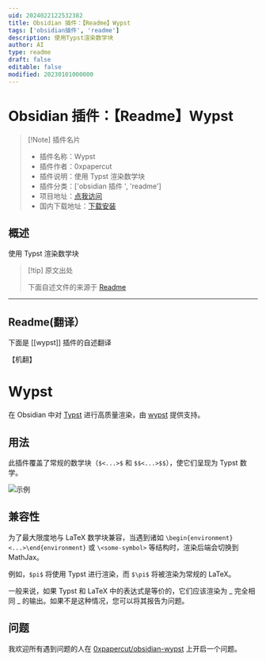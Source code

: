 ```yaml
---
uid: 2024022122532382
title: Obsidian 插件：【Readme】Wypst
tags: ['obsidian插件', 'readme']
description: 使用Typst渲染数学块
author: AI
type: readme
draft: false
editable: false
modified: 20230101000000
---
```


# Obsidian 插件：【Readme】Wypst

> [!Note] 插件名片
> - 插件名称：Wypst
> - 插件作者：0xpapercut
> - 插件说明：使用 Typst 渲染数学块
> - 插件分类：['obsidian 插件 ', 'readme']
> - 项目地址：[点我访问](https://github.com/0xpapercut/obsidian-wypst)
> - 国内下载地址：[下载安装](https://pkmer.cn/products/plugin/pluginMarket/?wypst)

## 概述

使用 Typst 渲染数学块

> [!tip] 原文出处
>
>下面自述文件的来源于 [Readme](https://ghproxy.net/https://raw.githubusercontent.com/0xpapercut/obsidian-wypst/master/README.md)

---

## Readme(翻译）

下面是 [[wypst]] 插件的自述翻译

【机翻】

# Wypst

在 Obsidian 中对 [Typst](https://github.com/typst/typst) 进行高质量渲染，由 [wypst](https://github.com/0xpapercut/wypst) 提供支持。

## 用法

此插件覆盖了常规的数学块（`$<...>$` 和 `$$<...>$$`），使它们呈现为 Typst 数学。

![示例](https://cdn.pkmer.cn/covers/wypst_2_0.png!pkmer)

## 兼容性

为了最大限度地与 LaTeX 数学块兼容，当遇到诸如 `\begin{environment}<...>\end{environment}` 或 `\<some-symbol>` 等结构时，渲染后端会切换到 MathJax。

例如，`$pi$` 将使用 Typst 进行渲染，而 `$\pi$` 将被渲染为常规的 LaTeX。

一般来说，如果 Typst 和 LaTeX 中的表达式是等价的，它们应该渲染为 _ 完全相同 _ 的输出。如果不是这种情况，您可以将其报告为问题。

## 问题

我欢迎所有遇到问题的人在 [0xpapercut/obsidian-wypst](https://github.com/0xpapercut/obsidian-wypst/issues/new) 上开启一个问题。
